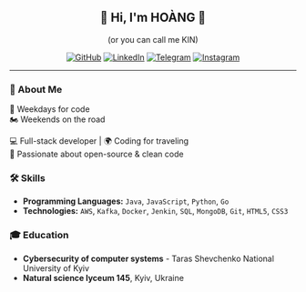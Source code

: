 <div align="center">

## 👋 Hi, I'm HOÀNG 👋
(or you can call me KIN)

<a href="https://github.com/username"><img src="https://img.shields.io/badge/GitHub-100000?style=for-the-badge&logo=github&logoColor=white" alt="GitHub"></a>
<a href="https://www.linkedin.com/in/username"><img src="https://img.shields.io/badge/LinkedIn-0077B5?style=for-the-badge&logo=linkedin&logoColor=white" alt="LinkedIn"></a>
<a href="https://t.me/username"><img src="https://img.shields.io/badge/Telegram-2CA5E0?style=for-the-badge&logo=telegram&logoColor=white" alt="Telegram"></a>
<a href="https://www.instagram.com/username"><img src="https://img.shields.io/badge/Instagram-E4405F?style=for-the-badge&logo=instagram&logoColor=white" alt="Instagram"></a>

</div>

---

### 📜 About Me
📅 Weekdays for code  
🏍️ Weekends on the road  

💻 Full-stack developer | 🌍 Coding for traveling  
🌟 Passionate about open-source & clean code

### 🛠️ Skills
- **Programming Languages:** `Java`, `JavaScript`, `Python`, `Go`
- **Technologies:** `AWS`, `Kafka`, `Docker`, `Jenkin`, `SQL`, `MongoDB`, `Git`, `HTML5`, `CSS3`

### 🎓 Education
- **Cybersecurity of computer systems** - Taras Shevchenko National University of Kyiv
- **Natural science lyceum 145**, Kyiv, Ukraine




<!-- ☕ Fueled by coffee, driven by curiosity 🐞
📬 Reach me at: email@example.com | 🌐 Portfolio: yourwebsite.com -->


<!--
**tranhoang2310/tranhoang2310** is a ✨ _special_ ✨ repository because its `README.md` (this file) appears on your GitHub profile.

Here are some ideas to get you started:

- 🔭 I’m currently working on ...
- 🌱 I’m currently learning ...
- 👯 I’m looking to collaborate on ...
- 🤔 I’m looking for help with ...
- 💬 Ask me about ...
- 📫 How to reach me: ...
- 😄 Pronouns: ...
- ⚡ Fun fact: ...
-->
